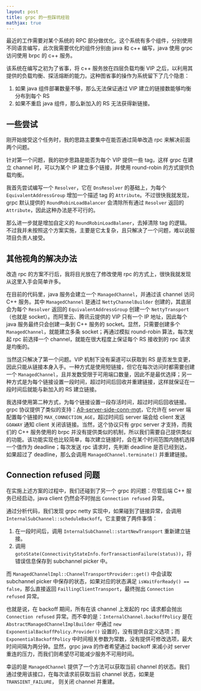 ```yaml
---
layout: post
title: grpc 的一些踩坑经验
mathjax: true
---
```


最近的工作需要对某个系统的 RPC 部分做优化。这个系统有多个组件，分别使用不同语言编写，此次我需要优化的组件分别由 java 和 c++ 编写，java 使用 grpc 访问使用 brpc 的 c++ 服务。

该系统在编写之初为了省事，将 c++ 服务放在四层负载均衡 VIP 之后，以利用其提供的负载均衡、探活熔断的能力。这种图省事的操作为系统留下了几个隐患：
1. 如果 java 组件部署数量不够，那么无法保证通过 VIP 建立的链接数能够均衡分布到每个 RS
2. 如果不重启 java 组件，那么新加入的 RS 无法获得新链接。

## 一些尝试

刚开始接受这个任务时，我的思路主要集中在能否通过简单改造 rpc 来解决前面两个问题。

针对第一个问题，我的初步思路是能否为每个 VIP 提供一些 tag，这样 grpc 在建立 channel 时，可以为某个 IP 建立多个链接，并使用 round-robin 的方式提供负载均衡。

我首先尝试编写一个 `Resolver`，它在 `DnsResolver` 的基础上，为每个 `EquivalentAddressGroup` 增加一个描述 tag 的 `Attribute`。不过很快我就发现，grpc 默认提供的 `RoundRobinLoadBalancer` 会清除所有通过 `Resolver` 返回的 `Attribute`，因此这种办法是不可行的。

那么进一步就是增加自定义的 `RoundRobinLoadBalaner`，去掉清除 tag 的逻辑。不过我并未按照这个方案实施，主要是它太复杂，且只解决了一个问题，难以说服项目负责人接受。

## 其他视角的解决办法

改造 rpc 的方案不行后，我将目光放在了修改使用 rpc 的方式上，很快我就发现从这里入手会简单许多。

在目前的代码里，java 服务会建立一个 `ManagedChannel`，并通过该 channel 访问 C++ 服务。其中 `ManagedChannel` 是通过 `NettyChannelBuilder` 创建的，其底层会为每个 `Resolver` 返回的 `EquivalentAddressGroup` 创建一个 `NettyTransport`（也就是 socket）。而阿里云、腾讯云提供的 VIP 只有一个 IP 地址，因此每个 java 服务最终只会创建一条到 C++ 服务的 socket。显然，只需要创建多个 `ManagedChannel`，就能建立多条 socket；再通过模拟 round-robin 算法，每次发起 rpc 前选择一个 channel，就能在很大程度上保证每个 RS 接收到的 rpc 请求是均衡的。

当然这只解决了第一个问题。VIP 机制下没有渠道可以获取到 RS 是否发生变更，因此只能从链接本身入手。一种方式是使用短链接，但它在每次访问时都需要创建一个 `ManagedChannel`，且并发数受限于可用端口数量，因此不是最优选择；另一种方式是为每个链接设置一段时间，超过时间后回收并重建链接，这样就保证在一段时间后就能与新加入的 RS 建立链接。

我选择使用第二种方式，为每个链接设置一段存活时间，超过时间后回收链接。grpc 协议提供了类似的支持：[A9-server-side-conn-mgt](https://github.com/grpc/proposal/blob/master/A9-server-side-conn-mgt.md)，它允许在 server 端配置每个链接的 `MAX_CONNECTION_AGE`，超过时间后 server 端会给 client 发送 `GOAWAY` 通知 client 关闭该链接。当然，这个协议只有 grpc server 才支持，而我们的 C++ 服务使用的 brpc 并没有提供类似的机制，所以我们需要自己提供类似的功能。该功能实现也比较简单，每次建立链接时，会在某个时间范围内随机选择一个值作为 deadline；每次发送 rpc 请求时，先判断 deadline 是否已经到达，如果超过了 deadline，那么会调用 `ManagedChannel.terminate()` 并重建链接。

## Connection refused 问题

在实施上述方案的过程中，我们还碰到了另一个 grpc 的问题：尽管后端 C++ 服务已经启动，java client 仍然会不时抛出 `Connection refused` 异常。

通过分析代码，我们发现 grpc netty 实现中，如果碰到了链接异常，会调用 `InternalSubChannel::scheduleBackoff`。它主要做了两件事情：
1. 在一段时间后，调用 `InternalSubChannel::startNewTransport` 重新建立链接。
2. 调用 `gotoState(ConnectivityStateInfo.forTransactionFailure(status))`，将错误信息保存到 subchannel picker 中。

而 `ManagedChannelImpl::ChannelTransportProvider::get()` 中会读取 subchannel picker 中保存的状态，如果对应的状态满足 `isWaitForReady() == false`，那么直接返回 `FaillingClientTransport`，最终抛出 `Connection refused` 异常。

也就是说，在 backoff 期间，所有在该 channel 上发起的 rpc 请求都会抛出 `Connection refused` 异常。而不幸的是：`InternalChannel.backoffPolicy` 是在 `AbstractManagedChannelImplBuilder` 中通过 `new ExponentialBackoffPolicy.Provider()` 设置的，没有提供自定义选项；而 `ExponentialBackoffPolicy` 中时间相关参数为常数，没有提供可修改选项，最大时间间隔为两分钟。显然，grpc java 的作者希望通过 backoff 来减小对 server 重连的压力，而我们则希望尽可能减少服务不可用时间。

幸运的是 `ManagedChannel` 提供了一个方法可以获取当前 channel 的状态。我们通过使用该接口，在每次请求前获取当前 channel 状态，如果是 `TRANSIENT_FAILURE`， 则关闭 channel 并重建。


